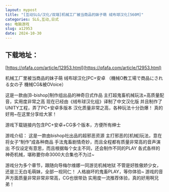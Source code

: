```yaml
---
layout: mypost
title: "[互动SLG/汉化/双端]机械工厂被当商品的妹子萌 绒布球汉化[560M]"
categories: SLG,互动,日式
os: 电脑游戏
slug: a12953
date: 2024-10-30
---
```


## 下载地址：

[https://qfafa.com/article/12953.html](https://qfafa.com/article/12953.html)

机械工厂里被当商品的妹子萌 绒布球汉化\[PC+安卓
（機械O教工場で商品にされる女の子 機械CG&amp;被OVoice）

这是一款由\[B-bishop\]制作组出品的神奇日式作品
主打超鬼畜机械玩法+高质量配音，实用度非常之高
现在已经由《绒布球汉化组》译制了中文汉化版
并且制作了UNITY工程，弄了PC+安卓多版本
汉化质量非常之高，各种玩法十分劲爆！
真的好用~在这里分享给大家！
 
游戏下载链接内包含PC+安卓+CG多个版本，方便所有绅士

游戏介绍：
这是一款由bishop社出品的超邪恶资源
主打邪恶的\[机械\]玩法，意在将女子“制作”成各种商品
手法鬼畜剧情奇妙，而且全程都有质量非常高的音声演出
不仅设定有意思，而且根据每个女主不同，还会制作不同的PLAY
各式各样的神奇机械，堪称要你命3000大合集也不为过~

游戏分为多个章节，跟随向导梅尔维娜一同游览机械地狱
不管是好胜傲娇少女，还是三无白毛萌妹，全部一视同仁！
人格崩坏的鬼畜PLAY，等你体验~
游戏的音声方面质量非常非常非常高，CG也很带劲
实用度一流推荐体验，真的好用啊兄弟！